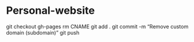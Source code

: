 # Personal-website
git checkout gh-pages
rm CNAME
git add .
git commit -m “Remove custom domain (subdomain)”
git push
